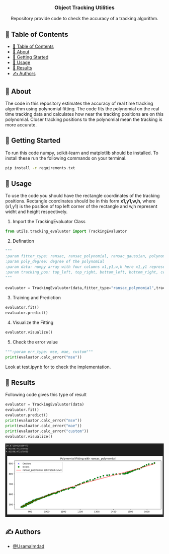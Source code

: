 <h3 align="center">Object Tracking Utilities</h3>


<p align="center">Repository provide code to check the accuracy of a tracking algorithm.  
    <br> 
</p>

## 📝 Table of Contents

- [📝 Table of Contents](#-table-of-contents)
- [🧐 About ](#-about-)
- [🏁 Getting Started ](#-getting-started-)
- [🎈 Usage ](#-usage-)
- [🎉 Results](#-results)
- [✍️ Authors ](#️-authors-)

## 🧐 About <a name = "about"></a>

The code in this repository estimates the accuracy of real time tracking algorithm using polynomial fitting. The code fits the polynomial on the real time tracking data and calculates how near the tracking positions are on this polynomial. Closer tracking positions to the polynomial mean the tracking is more accurate.


## 🏁 Getting Started <a name = "getting_started"></a>

To run this code numpy, scikit-learn and matplotlib should be installed. To install these run the following commands on your terminal.

```bash
pip install -r requirements.txt
```


## 🎈 Usage <a name="usage"></a>

To use the code you should have the rectangle coordinates of the tracking positions. Rectangle coordinates should be in this form **x1,y1,w,h**, where (x1,y1) is the position of top left corner of the rectangle and w,h represent widht and height respectively.
1. Import the TrackingEvaluator Class
```python
from utils.tracking_evaluator import TrackingEvaluator
```
2. Defination

```python
"""
:param fitter_type: ransac, ransac_polynomial, ransac_gaussian, polynomial 
:param poly_degree: degree of the polynomial
:param data: numpy array with four columns x1,y1,w,h here x1,y1 represent top left corner w and h represent width and height
:param tracking_pos: top_left, top_right, bottom_left, bottom_right, center
"""

evaluator = TrackingEvaluator(data,fitter_type="ransac_polynomial",tracking_pos="center")

```

3. Training and Prediction

```python
evaluator.fit()
evaluator.predict()
```

4. Visualize the Fitting

```python
evaluator.visualize()
```

5. Check the error value
```python
""":param err_type: mse, mae, custom"""
print(evaluator.calc_error("mse"))
```

Look at test.ipynb for to check the implementation.


## 🎉 Results

Following code gives this type of result

```python
evaluator = TrackingEvaluator(data)
evaluator.fit()
evaluator.predict()
print(evaluator.calc_error("mse"))
print(evaluator.calc_error("mae"))
print(evaluator.calc_error("custom"))
evaluator.visualize()
```

![Alt text](result/image.png)

## ✍️ Authors <a name = "authors"></a>

- [@UsamaImdad](https://github.com/UsamaImdadSian)
